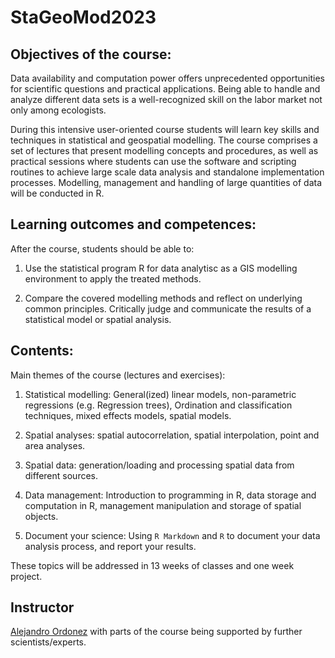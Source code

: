 # **StaGeoMod2023**

## Objectives of the course:

Data availability and computation power offers unprecedented opportunities for scientific questions and practical applications. Being able to handle and analyze different data sets is a well-recognized skill on the labor market not only among ecologists.

During this intensive user-oriented course students will learn key skills and techniques in statistical and geospatial modelling. The course comprises a set of lectures that present modelling concepts and procedures, as well as practical sessions where students can use the software and scripting routines to achieve large scale data analysis and standalone implementation processes. Modelling, management and handling of large quantities of data will be conducted in R.

## Learning outcomes and competences:

After the course, students should be able to:

1. Use the statistical program R for data analytisc as a GIS modelling environment to apply the treated methods.

2. Compare the covered modelling methods and reflect on underlying common principles.
Critically judge and communicate the results of a statistical model or spatial analysis.
 
## Contents:

Main themes of the course (lectures and exercises):

1) Statistical modelling: General(ized) linear models, non-parametric regressions (e.g. Regression trees), Ordination and classification techniques, mixed effects models, spatial models.

2) Spatial analyses: spatial autocorrelation, spatial interpolation, point and area analyses.

3) Spatial data: generation/loading and processing spatial data from different sources.

4) Data management: Introduction to programming in R, data storage and computation in R, management manipulation and storage of spatial objects.

5) Document your science: Using `R Markdown` and `R` to document your data analysis process, and report your results.

These topics will be addressed in 13 weeks of classes and one week project.


## Instructor

[Alejandro Ordonez](https://pure.au.dk/portal/en/alejandro.ordonez@bio.au.dk) with parts of the course being supported by further scientists/experts.